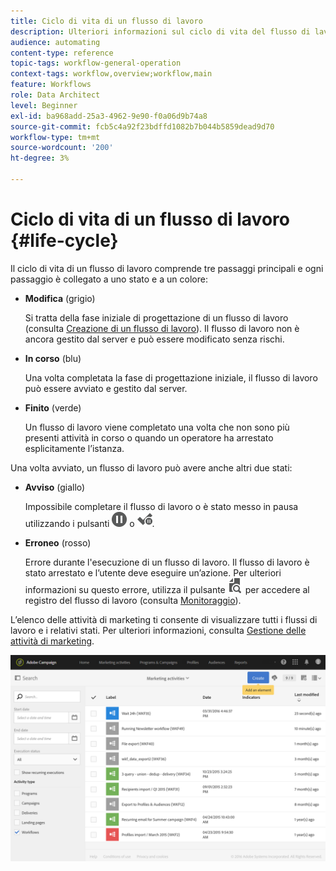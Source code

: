 ```yaml
---
title: Ciclo di vita di un flusso di lavoro
description: Ulteriori informazioni sul ciclo di vita del flusso di lavoro
audience: automating
content-type: reference
topic-tags: workflow-general-operation
context-tags: workflow,overview;workflow,main
feature: Workflows
role: Data Architect
level: Beginner
exl-id: ba968add-25a3-4962-9e90-f0a06d9b74a8
source-git-commit: fcb5c4a92f23bdffd1082b7b044b5859dead9d70
workflow-type: tm+mt
source-wordcount: '200'
ht-degree: 3%

---
```


# Ciclo di vita di un flusso di lavoro {#life-cycle}

Il ciclo di vita di un flusso di lavoro comprende tre passaggi principali e ogni passaggio è collegato a uno stato e a un colore:

* **Modifica**  (grigio)

   Si tratta della fase iniziale di progettazione di un flusso di lavoro (consulta [Creazione di un flusso di lavoro](../../automating/using/building-a-workflow.md#creating-a-workflow)). Il flusso di lavoro non è ancora gestito dal server e può essere modificato senza rischi.

* **In corso**  (blu)

   Una volta completata la fase di progettazione iniziale, il flusso di lavoro può essere avviato e gestito dal server.

* **Finito**  (verde)

   Un flusso di lavoro viene completato una volta che non sono più presenti attività in corso o quando un operatore ha arrestato esplicitamente l’istanza.

Una volta avviato, un flusso di lavoro può avere anche altri due stati:

* **Avviso**  (giallo)

   Impossibile completare il flusso di lavoro o è stato messo in pausa utilizzando i pulsanti ![](assets/pause_darkgrey-24px.png) o ![](assets/check_pause_darkgrey-24px.png).

* **Erroneo**  (rosso)

   Errore durante l&#39;esecuzione di un flusso di lavoro. Il flusso di lavoro è stato arrestato e l’utente deve eseguire un’azione. Per ulteriori informazioni su questo errore, utilizza il pulsante ![](assets/printpreview_darkgrey-24px.png) per accedere al registro del flusso di lavoro (consulta [Monitoraggio](../../automating/using/monitoring-workflow-execution.md)).

L’elenco delle attività di marketing ti consente di visualizzare tutti i flussi di lavoro e i relativi stati. Per ulteriori informazioni, consulta [Gestione delle attività di marketing](../../start/using/marketing-activities.md#about-marketing-activities).

![](assets/wkf_execution_3.png)
